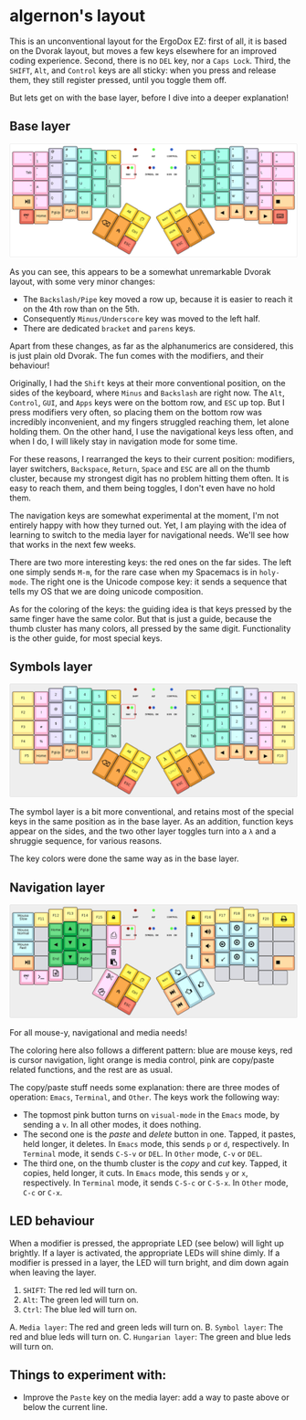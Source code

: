 algernon's layout
=======================

This is an unconventional layout for the ErgoDox EZ: first of all, it is based
on the Dvorak layout, but moves a few keys elsewhere for an improved coding
experience. Second, there is no `DEL` key, nor a `Caps Lock`. Third, the
`SHIFT`, `Alt`, and `Control` keys are all sticky: when you press and release
them, they still register pressed, until you toggle them off.

But lets get on with the base layer, before I dive into a deeper explanation!

## Base layer

[![Base layer](images/base-layer.png)](http://www.keyboard-layout-editor.com/#/gists/28f7eb305fdbff943613e1dc7aa9e82b)

As you can see, this appears to be a somewhat unremarkable Dvorak layout, with
some very minor changes:

* The `Backslash/Pipe` key moved a row up, because it is easier to reach it on
  the 4th row than on the 5th.
* Consequently `Minus/Underscore` key was moved to the left half.
* There are dedicated `bracket` and `parens` keys.

Apart from these changes, as far as the alphanumerics are considered, this is
just plain old Dvorak. The fun comes with the modifiers, and their behaviour!

Originally, I had the `Shift` keys at their more conventional position, on the
sides of the keyboard, where `Minus` and `Backslash` are right now. The `Alt`,
`Control`, `GUI`, and `Apps` keys were on the bottom row, and `ESC` up top. But
I press modifiers very often, so placing them on the bottom row was incredibly
inconvenient, and my fingers struggled reaching them, let alone holding them. On
the other hand, I use the navigational keys less often, and when I do, I will
likely stay in navigation mode for some time.

For these reasons, I rearranged the keys to their current position: modifiers,
layer switchers, `Backspace`, `Return`, `Space` and `ESC` are all on the thumb
cluster, because my strongest digit has no problem hitting them often. It is
easy to reach them, and them being toggles, I don't even have no hold them.

The navigation keys are somewhat experimental at the moment, I'm not entirely
happy with how they turned out. Yet, I am playing with the idea of learning to
switch to the media layer for navigational needs. We'll see how that works in
the next few weeks.

There are two more interesting keys: the red ones on the far sides. The left one
simply sends `M-m`, for the rare case when my Spacemacs is in `holy-mode`. The
right one is the Unicode compose key: it sends a sequence that tells my OS that
we are doing unicode composition.

As for the coloring of the keys: the guiding idea is that keys pressed by the
same finger have the same color. But that is just a guide, because the thumb
cluster has many colors, all pressed by the same digit. Functionality is the
other guide, for most special keys.

## Symbols layer

[![Symbols layer](images/symbol-layer.png)](http://www.keyboard-layout-editor.com/#/gists/dad30ce9d478a336d3513b560b790930)

The symbol layer is a bit more conventional, and retains most of the special
keys in the same position as in the base layer. As an addition, function keys
appear on the sides, and the two other layer toggles turn into a `λ` and a
shruggie sequence, for various reasons.

The key colors were done the same way as in the base layer.

## Navigation layer

[![Navigation layer](images/nav-layer.png)](http://www.keyboard-layout-editor.com/#/gists/e4556d8dc59736c26d51a58cb4c4d2f0)

For all mouse-y, navigational and media needs!

The coloring here also follows a different pattern: blue are mouse keys, red is
cursor navigation, light orange is media control, pink are copy/paste related
functions, and the rest are as usual.

The copy/paste stuff needs some explanation: there are three modes of operation:
`Emacs`, `Terminal`, and `Other`. The keys work the following way:

* The topmost pink button turns on `visual-mode` in the `Emacs` mode, by sending
  a `v`. In all other modes, it does nothing.
* The second one is the *paste* and *delete* button in one. Tapped, it pastes,
  held longer, it deletes. In `Emacs` mode, this sends `p` or `d`, respectively.
  In `Terminal` mode, it sends `C-S-v` or `DEL`. In `Other` mode, `C-v` or
  `DEL`.
* The third one, on the thumb cluster is the *copy* and *cut* key. Tapped, it
  copies, held longer, it cuts. In `Emacs` mode, this sends `y` or `x`,
  respectively. In `Terminal` mode, it sends `C-S-c` or `C-S-x`. In `Other`
  mode, `C-c` or `C-x`.

## LED behaviour

When a modifier is pressed, the appropriate LED (see below) will light up
brightly. If a layer is activated, the appropriate LEDs will shine dimly. If a
modifier is pressed in a layer, the LED will turn bright, and dim down again
when leaving the layer.

1. `SHIFT`: The red led will turn on.
2. `Alt`: The green led will turn on.
3. `Ctrl`: The blue led will turn on.

A. `Media layer`: The red and green leds will turn on.
B. `Symbol layer`: The red and blue leds will turn on.
C. `Hungarian layer`: The green and blue leds will turn on.

## Things to experiment with:

* Improve the `Paste` key on the media layer: add a way to paste above or below
  the current line.
